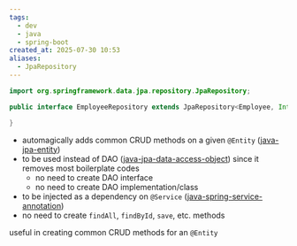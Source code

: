 ```yaml
---
tags:
  - dev
  - java
  - spring-boot
created_at: 2025-07-30 10:53
aliases:
  - JpaRepository
---
```

```java
import org.springframework.data.jpa.repository.JpaRepository;

public interface EmployeeRepository extends JpaRepository<Employee, Integer> {

}
```
- automagically adds common CRUD methods on a given `@Entity` ([java-jpa-entity](../jpa/java-jpa-entity.md))
- to be used instead of DAO ([java-jpa-data-access-object](../jpa/java-jpa-data-access-object.md)) since it removes most boilerplate codes
	- no need to create DAO interface
	- no need to create DAO implementation/class
- to be injected as a dependency on `@Service` ([java-spring-service-annotation](dev/java/spring/java-spring-service-annotation.md))
- no need to create `findAll`, `findById`, `save`, etc. methods

useful in creating common CRUD methods for an `@Entity`